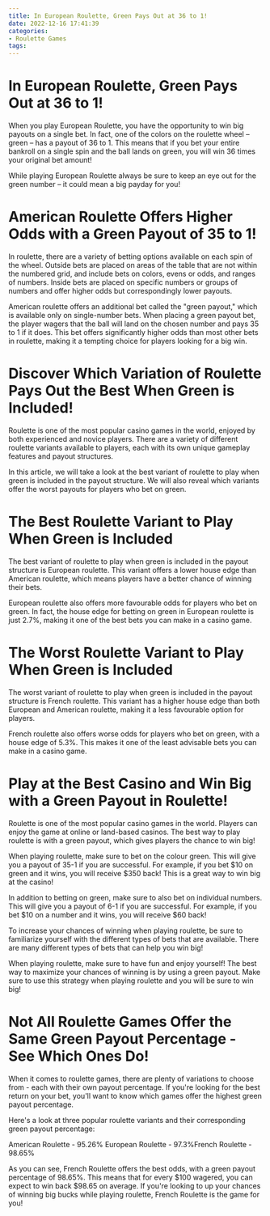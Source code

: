 ```yaml
---
title: In European Roulette, Green Pays Out at 36 to 1!
date: 2022-12-16 17:41:39
categories:
- Roulette Games
tags:
---
```



#  In European Roulette, Green Pays Out at 36 to 1!

When you play European Roulette, you have the opportunity to win big payouts on a single bet. In fact, one of the colors on the roulette wheel – green – has a payout of 36 to 1. This means that if you bet your entire bankroll on a single spin and the ball lands on green, you will win 36 times your original bet amount!

While playing European Roulette always be sure to keep an eye out for the green number – it could mean a big payday for you!

#  American Roulette Offers Higher Odds with a Green Payout of 35 to 1!

In roulette, there are a variety of betting options available on each spin of the wheel. Outside bets are placed on areas of the table that are not within the numbered grid, and include bets on colors, evens or odds, and ranges of numbers. Inside bets are placed on specific numbers or groups of numbers and offer higher odds but correspondingly lower payouts.

American roulette offers an additional bet called the "green payout," which is available only on single-number bets. When placing a green payout bet, the player wagers that the ball will land on the chosen number and pays 35 to 1 if it does. This bet offers significantly higher odds than most other bets in roulette, making it a tempting choice for players looking for a big win.

#  Discover Which Variation of Roulette Pays Out the Best When Green is Included!

Roulette is one of the most popular casino games in the world, enjoyed by both experienced and novice players. There are a variety of different roulette variants available to players, each with its own unique gameplay features and payout structures.

In this article, we will take a look at the best variant of roulette to play when green is included in the payout structure. We will also reveal which variants offer the worst payouts for players who bet on green.

# The Best Roulette Variant to Play When Green is Included

The best variant of roulette to play when green is included in the payout structure is European roulette. This variant offers a lower house edge than American roulette, which means players have a better chance of winning their bets.

European roulette also offers more favourable odds for players who bet on green. In fact, the house edge for betting on green in European roulette is just 2.7%, making it one of the best bets you can make in a casino game.

# The Worst Roulette Variant to Play When Green is Included

The worst variant of roulette to play when green is included in the payout structure is French roulette. This variant has a higher house edge than both European and American roulette, making it a less favourable option for players.

French roulette also offers worse odds for players who bet on green, with a house edge of 5.3%. This makes it one of the least advisable bets you can make in a casino game.

#  Play at the Best Casino and Win Big with a Green Payout in Roulette!

Roulette is one of the most popular casino games in the world. Players can enjoy the game at online or land-based casinos. The best way to play roulette is with a green payout, which gives players the chance to win big!

When playing roulette, make sure to bet on the colour green. This will give you a payout of 35-1 if you are successful. For example, if you bet $10 on green and it wins, you will receive $350 back! This is a great way to win big at the casino!

In addition to betting on green, make sure to also bet on individual numbers. This will give you a payout of 6-1 if you are successful. For example, if you bet $10 on a number and it wins, you will receive $60 back!

To increase your chances of winning when playing roulette, be sure to familiarize yourself with the different types of bets that are available. There are many different types of bets that can help you win big!

When playing roulette, make sure to have fun and enjoy yourself! The best way to maximize your chances of winning is by using a green payout. Make sure to use this strategy when playing roulette and you will be sure to win big!

#  Not All Roulette Games Offer the Same Green Payout Percentage - See Which Ones Do!

When it comes to roulette games, there are plenty of variations to choose from - each with their own payout percentage. If you're looking for the best return on your bet, you'll want to know which games offer the highest green payout percentage.

Here's a look at three popular roulette variants and their corresponding green payout percentage:

American Roulette - 95.26%
European Roulette - 97.3%French Roulette - 98.65%

As you can see, French Roulette offers the best odds, with a green payout percentage of 98.65%. This means that for every $100 wagered, you can expect to win back $98.65 on average. If you're looking to up your chances of winning big bucks while playing roulette, French Roulette is the game for you!